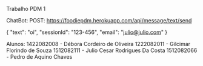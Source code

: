 Trabalho PDM 1

ChatBot: POST: https://foodiepdm.herokuapp.com/api/message/text/send

{
    "text": "oi",
    "sessionId": "123-456",
    "email": "julio@julio.com"
}

Alunos: 1422082008 - Débora Cordeiro de Oliveira
        1222082011 - Gilcimar Florindo de Souza
        1512082111 - Julio Cesar Rodrigues Da Costa
        1512082066 - Pedro de Aquino Chaves
